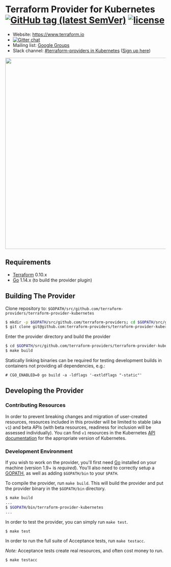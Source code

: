 # Terraform Provider for Kubernetes [![GitHub tag (latest SemVer)](https://img.shields.io/github/v/tag/terraform-providers/terraform-provider-kubernetes?label=release)](https://github.com/terraform-providers/terraform-provider-kubernetes/releases) [![license](https://img.shields.io/github/license/terraform-providers/terraform-provider-kubernetes.svg)]()

- Website: https://www.terraform.io
- [![Gitter chat](https://badges.gitter.im/hashicorp-terraform/Lobby.png)](https://gitter.im/hashicorp-terraform/Lobby)
- Mailing list: [Google Groups](http://groups.google.com/group/terraform-tool)
- Slack channel: [#terraform-providers in Kubernetes](https://kubernetes.slack.com/messages/CJY6ATQH4) ([Sign up here](http://slack.k8s.io/))

<img src="https://cdn.rawgit.com/hashicorp/terraform-website/master/content/source/assets/images/logo-hashicorp.svg" width="600px">


## Requirements


-	[Terraform](https://www.terraform.io/downloads.html) 0.10.x
-	[Go](https://golang.org/doc/install) 1.14.x (to build the provider plugin)

## Building The Provider

Clone repository to: `$GOPATH/src/github.com/terraform-providers/terraform-provider-kubernetes`

```sh
$ mkdir -p $GOPATH/src/github.com/terraform-providers; cd $GOPATH/src/github.com/terraform-providers
$ git clone git@github.com:terraform-providers/terraform-provider-kubernetes
```

Enter the provider directory and build the provider

```sh
$ cd $GOPATH/src/github.com/terraform-providers/terraform-provider-kubernetes
$ make build
```

Statically linking binaries can be required for testing development builds in containers not providing all dependencies, e.g.:

```
# CGO_ENABLED=0 go build -a -ldflags '-extldflags "-static"'
```

## Developing the Provider

### Contributing Resources

In order to prevent breaking changes and migration of user-created resources, resources included in this provider will be limited to stable (aka `v1`) and beta APIs (with beta resources, readiness for inclusion will be assessed individually). You can find `v1` resources in the Kubernetes [API documentation](https://kubernetes.io/docs/reference/#api-reference) for the appropriate version of Kubernetes.

### Development Environment

If you wish to work on the provider, you'll first need [Go](http://www.golang.org) installed on your machine (version 1.9+ is *required*). You'll also need to correctly setup a [GOPATH](http://golang.org/doc/code.html#GOPATH), as well as adding `$GOPATH/bin` to your `$PATH`.

To compile the provider, run `make build`. This will build the provider and put the provider binary in the `$GOPATH/bin` directory.

```sh
$ make build
...
$ $GOPATH/bin/terraform-provider-kubernetes
...
```

In order to test the provider, you can simply run `make test`.

```sh
$ make test
```

In order to run the full suite of Acceptance tests, run `make testacc`.

*Note:* Acceptance tests create real resources, and often cost money to run.

```sh
$ make testacc
```
